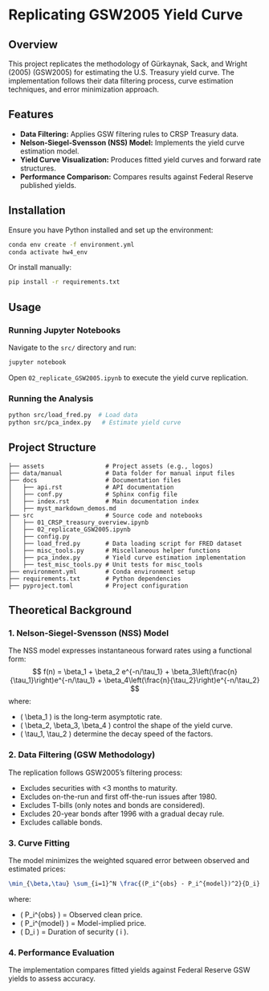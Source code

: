 Replicating GSW2005 Yield Curve
==================

## Overview
This project replicates the methodology of Gürkaynak, Sack, and Wright (2005) (GSW2005) for estimating the U.S. Treasury yield curve. The implementation follows their data filtering process, curve estimation techniques, and error minimization approach.

## Features
- **Data Filtering:** Applies GSW filtering rules to CRSP Treasury data.
- **Nelson-Siegel-Svensson (NSS) Model:** Implements the yield curve estimation model.
- **Yield Curve Visualization:** Produces fitted yield curves and forward rate structures.
- **Performance Comparison:** Compares results against Federal Reserve published yields.

## Installation
Ensure you have Python installed and set up the environment:
```bash
conda env create -f environment.yml
conda activate hw4_env
```
Or install manually:
```bash
pip install -r requirements.txt
```

## Usage
### Running Jupyter Notebooks
Navigate to the `src/` directory and run:
```bash
jupyter notebook
```
Open `02_replicate_GSW2005.ipynb` to execute the yield curve replication.

### Running the Analysis
```bash
python src/load_fred.py  # Load data
python src/pca_index.py   # Estimate yield curve
```

## Project Structure
```
├── assets                 # Project assets (e.g., logos)
├── data/manual            # Data folder for manual input files
├── docs                   # Documentation files
│   ├── api.rst            # API documentation
│   ├── conf.py            # Sphinx config file
│   ├── index.rst          # Main documentation index
│   ├── myst_markdown_demos.md
├── src                    # Source code and notebooks
│   ├── 01_CRSP_treasury_overview.ipynb
│   ├── 02_replicate_GSW2005.ipynb
│   ├── config.py
│   ├── load_fred.py       # Data loading script for FRED dataset
│   ├── misc_tools.py      # Miscellaneous helper functions
│   ├── pca_index.py       # Yield curve estimation implementation
│   ├── test_misc_tools.py # Unit tests for misc_tools
├── environment.yml        # Conda environment setup
├── requirements.txt       # Python dependencies
├── pyproject.toml         # Project configuration
```

## Theoretical Background
### **1. Nelson-Siegel-Svensson (NSS) Model**
The NSS model expresses instantaneous forward rates using a functional form:
$$
f(n) = \beta_1 + \beta_2 e^{-n/\tau_1} + \beta_3\left(\frac{n}{\tau_1}\right)e^{-n/\tau_1} + \beta_4\left(\frac{n}{\tau_2}\right)e^{-n/\tau_2}
$$
where:
- \( \beta_1 \) is the long-term asymptotic rate.
- \( \beta_2, \beta_3, \beta_4 \) control the shape of the yield curve.
- \( \tau_1, \tau_2 \) determine the decay speed of the factors.

### **2. Data Filtering (GSW Methodology)**
The replication follows GSW2005’s filtering process:
- Excludes securities with <3 months to maturity.
- Excludes on-the-run and first off-the-run issues after 1980.
- Excludes T-bills (only notes and bonds are considered).
- Excludes 20-year bonds after 1996 with a gradual decay rule.
- Excludes callable bonds.

### **3. Curve Fitting**
The model minimizes the weighted squared error between observed and estimated prices:
```latex
\min_{\beta,\tau} \sum_{i=1}^N \frac{(P_i^{obs} - P_i^{model})^2}{D_i}
```
where:
- \( P_i^{obs} \) = Observed clean price.
- \( P_i^{model} \) = Model-implied price.
- \( D_i \) = Duration of security \( i \).

### **4. Performance Evaluation**
The implementation compares fitted yields against Federal Reserve GSW yields to assess accuracy.
